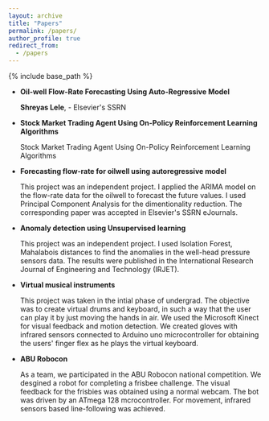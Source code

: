 ```yaml
---
layout: archive
title: "Papers"
permalink: /papers/
author_profile: true
redirect_from:
  - /papers
---
```


{% include base_path %}


* **Oil-well Flow-Rate Forecasting Using Auto-Regressive Model**

  **Shreyas Lele**, - Elsevier's SSRN
  
* **Stock Market Trading Agent Using On-Policy Reinforcement Learning Algorithms**

  Stock Market Trading Agent Using On-Policy Reinforcement Learning Algorithms
  
* **Forecasting flow-rate for oilwell using autoregressive model**

  This project was an independent project. I applied the ARIMA model on the flow-rate data for the oilwell to forecast the future values. I used Principal Component Analysis for the dimentionality reduction. The corresponding paper was accepted in  Elsevier's SSRN eJournals.
  
* **Anomaly detection using Unsupervised learning**

  This project was an independent project. I used Isolation Forest, Mahalabois distances to find the anomalies in the well-head pressure sensors data. The results were published in the International Research Journal of Engineering and Technology (IRJET).
  
* **Virtual musical instruments**

  This project was taken in the intial phase of undergrad. The objective was to create virtual drums and keyboard, in such a way that the user can play it by just moving the hands in air. We used the Microsoft Kinect for visual feedback and motion detection. We created gloves with infrared sensors connected to Arduino uno microcontroller for obtaining the users' finger flex as he plays the virtual keyboard.  

* **ABU Robocon**

  As a team, we participated in the ABU Robocon national competition. We desgined a robot for completing a frisbee challenge. The visual feedback for the frisbies was obtained using a normal webcam. The bot was driven by an ATmega 128 mcrocontroller. For movement, infrared sensors based line-following was achieved.
  
 
